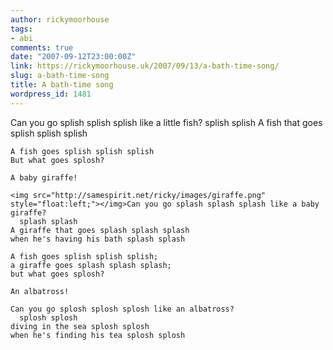 ```yaml
---
author: rickymoorhouse
tags:
- abi
comments: true
date: "2007-09-12T23:00:00Z"
link: https://rickymoorhouse.uk/2007/09/13/a-bath-time-song/
slug: a-bath-time-song
title: A bath-time song
wordpress_id: 1481
---
```


Can you go splish splish splish like a little fish?
      splish splish
    A fish that goes splish splish splish
    
    A fish goes splish splish splish
    But what goes splosh?
    
    A baby giraffe!
    
    <img src="http://samespirit.net/ricky/images/giraffe.png" style="float:left;"></img>Can you go splash splash splash like a baby giraffe?
      splash splash
    A giraffe that goes splash splash splash
    when he's having his bath splash splash
    
    A fish goes splish splish splish;
    a giraffe goes splash splash splash;
    but what goes splosh?
    
    An albatross!
    
    Can you go splosh splosh splosh like an albatross?
      splosh splosh
    diving in the sea splosh splosh
    when he's finding his tea splosh splosh
    
